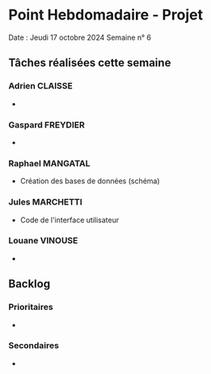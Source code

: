 # Point Hebdomadaire - Projet 

Date : Jeudi 17 octobre 2024
Semaine n° 6

## Tâches réalisées cette semaine

### Adrien CLAISSE
- 

### Gaspard FREYDIER 
- 

### Raphael MANGATAL
- Création des bases de données (schéma)

### Jules MARCHETTI
- Code de l'interface utilisateur

### Louane VINOUSE
- 

## Backlog

### Prioritaires
- 

### Secondaires
- 
